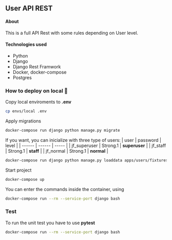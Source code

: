 ## User API REST

#### About
This is a full API Rest with some rules depending on User level.

#### Technologies used
- Python
- Django
- Django Rest Framwork
- Docker, docker-compose
- Postgres

### How to deploy on local 🚀
Copy local enviroments to **.env**
```sh
cp envs/local .env
```
Apply migrations
```sh
docker-compose run django python manage.py migrate
```
If you want, you can inicialize with three type of users:
| user | password | level |
| ------ | ------ | ----- |
| jf_superuser | Strong.1 | **superuser** |
| jf_staff | Strong.1 | **staff** |
| jf_normal | Strong.1 | **normal** |
```sh
docker-compose run django python manage.py loaddata apps/users/fixtures/users.json
```
Start project
```sh
docker-compose up
```

You can enter the commands inside the container, using
```sh
docker-compose run --rm --service-port django bash 
```

### Test
To run the unit test you have to use **pytest**
```sh
docker-compose run --rm --service-port django bash 
```
